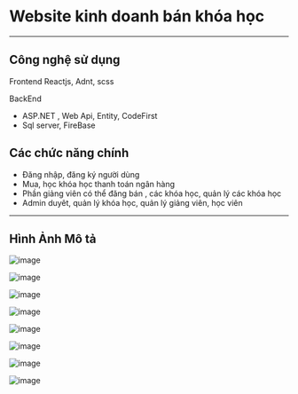 <h1>Website kinh doanh bán khóa học</h1>

<hr/>
<h2>Công nghệ sử dụng</h2>

Frontend
Reactjs, Adnt, scss

BackEnd
<ul>
  <li> ASP.NET , Web Api, Entity, CodeFirst</li>
  <li>Sql server, FireBase</li>
</ul>

<h2>Các chức năng chính</h2>

<ul>
  <li>Đăng nhập, đăng ký người dùng</li>
  <li>Mua, học khóa học thanh toán ngân hàng</li>
  <li>Phần giảng viên có thể đăng bán , các khóa học, quản lý các khóa học</li>
  <li>Admin duyêt, quản lý khóa học, quản lý giảng viên, học viên</li>
</ul>
<hr />

<h2>Hình Ảnh Mô tả</h2>

![image](https://github.com/user-attachments/assets/7342df2c-bff0-4094-8536-e022dd970b8e)

![image](https://github.com/user-attachments/assets/7e2dd1a6-bfce-4302-b3ab-1eec4422db91)

![image](https://github.com/user-attachments/assets/e1a2381d-c014-4360-a1ef-9cc28f7a1491)

![image](https://github.com/user-attachments/assets/8af99a06-826f-4f0c-8547-818f53b97e07)

![image](https://github.com/user-attachments/assets/f40a0039-4a16-4705-baad-188c7e81a2f8)

![image](https://github.com/user-attachments/assets/fb5a786e-911f-4fcb-851d-3af694385c20)

![image](https://github.com/user-attachments/assets/0dbd62ae-670c-4c9f-8b5e-3abb705c631a)

![image](https://github.com/user-attachments/assets/adea3932-235d-4d06-9f46-c10d18539477)




















